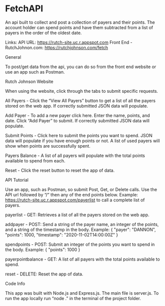 # FetchAPI
An api built to collect and post a collection of payers and their points. The account holder can spend points and have them subtracted from a list of payers in the order of the oldest date.


Links:
API URL:
https://rutch-site.uc.r.appspot.com
Front End - RutchJohnon.com:
https://rutchjohnson.com/fetch



General

To post/get data from the api, you can do so from the front end website or use an app such as Postman.


Rutch Johnson Website

When using the website, click through the tabs to submit specific requests.

All Payers - Click the “View All Payers” button to get a list of all the payers stored on the web app. If correctly submitted JSON data will populate. 

Add Payer - To add a new payer click here. Enter the name, points, and date. Click “Add Payer” to submit. If correctly submitted JSON data will populate. 

Submit Points - Click here to submit the points you want to spend. JSON data will populate if you have enough points or not. A list of used payers will show when points are successfully spent. 

Payers Balance - A list of all payers will populate with the total points available to spend from each. 

Reset - Click the reset button to reset the app of data. 




API Tutorial

Use an app, such as Postman, so submit Post, Get, or Delete calls. Use the API url followed by “/” then any of the end points below. Example: https://rutch-site.uc.r.appspot.com/payerlist to call a complete list of payers. 

payerlist - GET: Retrieves a list of all the payers stored on the web app.

addpayer - POST: Send a string of the payer name, an integer of the points, and a string of the timestamp in the body. Example: 
{ "payer": "DANNON", "points": 1000, "timestamp": "2020-11-02T14:00:00Z" }

spendpoints - POST:  Submit an integer of the points you want to spend in the body. Example: 
{ "points": 1000 }

payerpointbalance - GET:  A list of all payers with the total points available to spend. 

reset - DELETE:  Reset the app of data. 



Code Info

This app was built with Node.js and Express.js. The main file is server.js. To run the app locally run “node .” in the terminal of the project folder.
